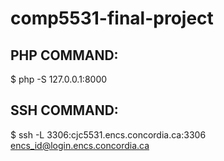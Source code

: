 # comp5531-final-project

## PHP COMMAND:

$ php -S 127.0.0.1:8000

## SSH COMMAND:

$ ssh -L 3306:cjc5531.encs.concordia.ca:3306 encs_id@login.encs.concordia.ca
